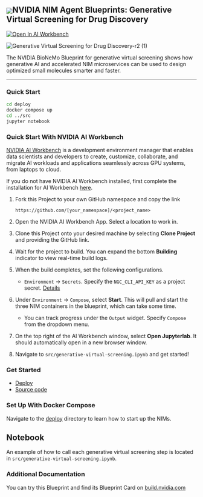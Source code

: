 <h2><img align="center" src="https://github.com/NVIDIA-NIM-Agent-Blueprints/generative-virtual-screening/blob/main/nvidia-logo.png?raw=true">NVIDIA NIM Agent Blueprints: Generative Virtual Screening for Drug Discovery</h2>

[![Open In AI Workbench](https://img.shields.io/badge/Open_In-AI_Workbench-76B900)](https://ngc.nvidia.com/open-ai-workbench/aHR0cHM6Ly9naXRodWIuY29tL05WSURJQS1CaW9OZU1vLWJsdWVwcmludHMvZ2VuZXJhdGl2ZS12aXJ0dWFsLXNjcmVlbmluZw==)

![Generative Virtual Screening for Drug Discovery-r2 (1)](https://github.com/user-attachments/assets/dbb1795a-7e3f-4363-9b20-4bc4d67d04bb)

The NVIDIA BioNeMo Blueprint for generative virtual screening shows how generative AI and accelerated NIM microservices can be used to design optimized small molecules smarter and faster.

<hr>

### Quick Start

```bash
cd deploy
docker compose up
cd ../src
jupyter notebook
```

### Quick Start With NVIDIA AI Workbench

[NVIDIA AI Workbench](https://www.nvidia.com/en-us/deep-learning-ai/solutions/data-science/workbench/) is a development environment manager that enables data scientists and developers to create, customize, collaborate, and migrate AI workloads and applications seamlessly across GPU systems, from laptops to cloud.

If you do not have NVIDIA AI Workbench installed, first complete the installation for AI Workbench [here](https://docs.nvidia.com/ai-workbench/user-guide/latest/installation/overview.html). 

1. Fork this Project to your own GitHub namespace and copy the link

   ```
   https://github.com/[your_namespace]/<project_name>
   ```
   
2. Open the NVIDIA AI Workbench App. Select a location to work in. 
   
3. Clone this Project onto your desired machine by selecting **Clone Project** and providing the GitHub link.
   
4. Wait for the project to build. You can expand the bottom **Building** indicator to view real-time build logs. 
   
5. When the build completes, set the following configurations.

   * `Environment` &rarr; `Secrets`. Specify the ``NGC_CLI_API_KEY`` as a project secret. [Details](https://github.com/NVIDIA-NIM-Agent-Blueprints/generative-virtual-screening/tree/main/deploy#get-your-api-key)

6. Under `Environment` &rarr; `Compose`, select **Start**. This will pull and start the three NIM containers in the blueprint, which can take some time. 

   * You can track progress under the ``Output`` widget. Specify ``Compose`` from the dropdown menu. 

7. On the top right of the AI Workbench window, select **Open Jupyterlab**. It should automatically open in a new browser window.

8. Navigate to ``src/generative-virtual-screening.ipynb`` and get started!

### Get Started

* [Deploy](deploy/)
* [Source code](src/)

### Set Up With Docker Compose

Navigate to the [deploy](deploy/) directory to learn how to start up the NIMs.

## Notebook

An example of how to call each generative virtual screening step is located in `src/generative-virtual-screening.ipynb`.

### Additional Documentation

You can try this Blueprint and find its Blueprint Card on [build.nvidia.com](https://build.nvidia.com/nvidia/generative-virtual-screening-for-drug-discovery)


